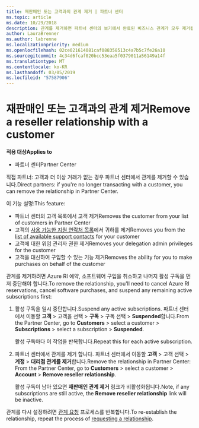 ```yaml
---
title: 재판매인 또는 고객과의 관계 제거 | 파트너 센터
ms.topic: article
ms.date: 10/29/2018
description: 관계를 제거하면 파트너 센터의 보기에서 완료된 비즈니스 관계가 모두 제거됩니다.
author: LauraBrenner
ms.author: labrenne
ms.localizationpriority: medium
ms.openlocfilehash: 02ce021614081caf088358513c4a7b5c7fe26a10
ms.sourcegitcommit: 4c34d6fcaf020bcc53eaa5f0379011a56149a14f
ms.translationtype: MT
ms.contentlocale: ko-KR
ms.lasthandoff: 03/05/2019
ms.locfileid: "57587906"
---
```

# <a name="remove-a-reseller-relationship-with-a-customer"></a><span data-ttu-id="63184-103">재판매인 또는 고객과의 관계 제거</span><span class="sxs-lookup"><span data-stu-id="63184-103">Remove a reseller relationship with a customer</span></span>

<span data-ttu-id="63184-104">**적용 대상**</span><span class="sxs-lookup"><span data-stu-id="63184-104">**Applies to**</span></span>

-   <span data-ttu-id="63184-105">파트너 센터</span><span class="sxs-lookup"><span data-stu-id="63184-105">Partner Center</span></span>

<span data-ttu-id="63184-106">직접 파트너: 고객과 더 이상 거래가 없는 경우 파트너 센터에서 관계를 제거할 수 있습니다.</span><span class="sxs-lookup"><span data-stu-id="63184-106">Direct partners: if you're no longer transacting with a customer, you can remove the relationship in Partner Center.</span></span> 

<span data-ttu-id="63184-107">이 기능 설명:</span><span class="sxs-lookup"><span data-stu-id="63184-107">This feature:</span></span>
*  <span data-ttu-id="63184-108">파트너 센터의 고객 목록에서 고객 제거</span><span class="sxs-lookup"><span data-stu-id="63184-108">Removes the customer from your list of customers in Partner Center</span></span>
*  <span data-ttu-id="63184-109">고객의 [사용 가능한 지원 연락처 목록](assign-support-contacts.md)에서 귀하를 제거</span><span class="sxs-lookup"><span data-stu-id="63184-109">Removes you from the [list of available support contacts](assign-support-contacts.md) for your customer</span></span>
*  <span data-ttu-id="63184-110">고객에 대한 위임 관리자 권한 제거</span><span class="sxs-lookup"><span data-stu-id="63184-110">Removes your delegation admin privileges for the customer</span></span>
*  <span data-ttu-id="63184-111">고객을 대신하여 구입할 수 있는 기능 제거</span><span class="sxs-lookup"><span data-stu-id="63184-111">Removes the ability for you to make purchases on behalf of the customer</span></span>

<span data-ttu-id="63184-112">관계를 제거하려면 Azure RI 예약, 소프트웨어 구입을 취소하고 나머지 활성 구독을 먼저 중단해야 합니다.</span><span class="sxs-lookup"><span data-stu-id="63184-112">To remove the relationship, you'll need to cancel Azure RI reservations, cancel software purchases, and suspend any remaining active subscriptions first:</span></span>
1. <span data-ttu-id="63184-113">활성 구독을 일시 중단합니다.</span><span class="sxs-lookup"><span data-stu-id="63184-113">Suspend any active subscriptions.</span></span> <span data-ttu-id="63184-114">파트너 센터에서 이동할 **고객** > 고객을 선택 > **구독** > 구독 선택 > **Suspended**합니다.</span><span class="sxs-lookup"><span data-stu-id="63184-114">From the Partner Center, go to **Customers** > select a customer > **Subscriptions** > select a subscription > **Suspended**.</span></span> 

   <span data-ttu-id="63184-115">활성 구독마다 이 작업을 반복합니다.</span><span class="sxs-lookup"><span data-stu-id="63184-115">Repeat this for each active subscription.</span></span>

2. <span data-ttu-id="63184-116">파트너 센터에서 관계를 제거 합니다. 파트너 센터에서 이동할 **고객** > 고객 선택 > **계정** > **대리점 관계를 제거**합니다.</span><span class="sxs-lookup"><span data-stu-id="63184-116">Remove the relationship in Partner Center: From the Partner Center, go to **Customers** > select a customer > **Account** > **Remove reseller relationship**.</span></span>

   <span data-ttu-id="63184-117">활성 구독이 남아 있으면 **재판매인 관계 제거** 링크가 비활성화됩니다.</span><span class="sxs-lookup"><span data-stu-id="63184-117">Note, if any subscriptions are still active, the **Remove reseller relationship** link will be inactive.</span></span> 

<span data-ttu-id="63184-118">관계를 다시 설정하려면 [관계 요청](request-a-relationship-with-a-customer.md) 프로세스를 반복합니다.</span><span class="sxs-lookup"><span data-stu-id="63184-118">To re-establish the relationship, repeat the process of [requesting a relationship](request-a-relationship-with-a-customer.md).</span></span>
